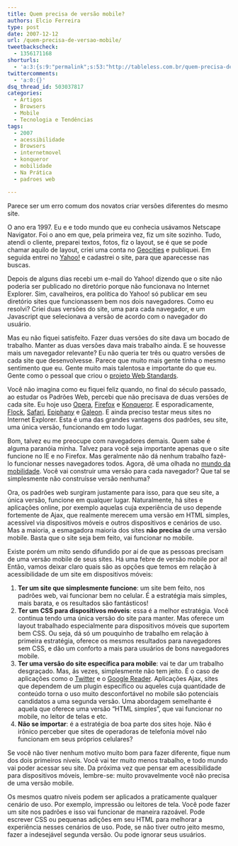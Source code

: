 ```yaml
---
title: Quem precisa de versão mobile?
authors: Elcio Ferreira
type: post
date: 2007-12-12
url: /quem-precisa-de-versao-mobile/
tweetbackscheck:
  - 1356171168
shorturls:
  - 'a:3:{s:9:"permalink";s:53:"http://tableless.com.br/quem-precisa-de-versao-mobile";s:7:"tinyurl";s:26:"http://tinyurl.com/3ckmjlc";s:4:"isgd";s:19:"http://is.gd/UzbjYf";}'
twittercomments:
  - 'a:0:{}'
dsq_thread_id: 503037817
categories:
  - Artigos
  - Browsers
  - Mobile
  - Tecnologia e Tendências
tags:
  - 2007
  - acessibilidade
  - Browsers
  - internetmovel
  - konqueror
  - mobilidade
  - Na Prática
  - padroes web

---
```

Parece ser um erro comum dos novatos criar versões diferentes do mesmo site.

O ano era 1997. Eu e e todo mundo que eu conhecia usávamos Netscape Navigator. Foi o ano em que, pela primeira vez, fiz um site sozinho. Tudo, atendi o cliente, preparei textos, fotos, fiz o layout, se é que se pode chamar aquilo de layout, criei uma conta no [Geocities][1] e publiquei. Em seguida entrei no [Yahoo!][2] e cadastrei o site, para que aparecesse nas buscas.

Depois de alguns dias recebi um e-mail do Yahoo! dizendo que o site não poderia ser publicado no diretório porque não funcionava no Internet Explorer. <!--more--> Sim, cavalheiros, era política do Yahoo! só publicar em seu diretório sites que funcionassem bem nos dois navegadores. Como eu resolvi? Criei duas versões do site, uma para cada navegador, e um Javascript que selecionava a versão de acordo com o navegador do usuário.

Mas eu não fiquei satisfeito. Fazer duas versões do site dava um bocado de trabalho. Manter as duas versões dava mais trabalho ainda. E se houvesse mais um navegador relevante? Eu não queria ter três ou quatro versões de cada site que desenvolvesse. Parece que muito mais gente tinha o mesmo sentimento que eu. Gente muito mais talentosa e importante do que eu. Gente como o pessoal que criou o [projeto Web Standards][3].

Você não imagina como eu fiquei feliz quando, no final do século passado, ao estudar os Padrões Web, percebi que não precisava de duas versões de cada site. Eu hoje uso [Opera][4], [Firefox][5] e [Konqueror][6]. E esporadicamente, [Flock][7], [Safari][8], [Epiphany][9] e [Galeon][10]. E ainda preciso testar meus sites no Internet Explorer. Esta é uma das grandes vantagens dos padrões, seu site, uma única versão, funcionando em todo lugar.

Bom, talvez eu me preocupe com navegadores demais. Quem sabe é alguma paranóia minha. Talvez para você seja importante apenas que o site funcione no IE e no Firefox. Mas geralmente não dá nenhum trabalho fazê-lo funcionar nesses navegadores todos. Agora, dê uma olhada no [mundo da mobilidade][11]. Você vai construir uma versão para cada navegador? Que tal se simplesmente não construísse versão nenhuma?

Ora, os padrões web surgiram justamente para isso, para que seu site, a única versão, funcione em qualquer lugar. Naturalmente, há sites e aplicações online, por exemplo aquelas cuja experiência de uso depende fortemente de Ajax, que realmente merecem uma versão em HTML simples, acessível via dispositivos móveis e outros dispositivos e cenários de uso. Mas a maioria, a esmagadora maioria dos sites **não precisa** de uma versão mobile. Basta que o site seja bem feito, vai funcionar no mobile.

Existe porém um mito sendo difundido por aí de que as pessoas precisam de uma versão mobile de seus sites. Há uma febre de versão mobile por aí! Então, vamos deixar claro quais são as opções que temos em relação à acessibilidade de um site em dispositivos móveis:

  1. **Ter um site que simplesmente funcione**: um site bem feito, nos padrões web, vai funcionar bem no celular. É a estratégia mais simples, mais barata, e os resultados são fantásticos!
  2. **Ter um CSS para dispositivos móveis**: essa é a melhor estratégia. Você continua tendo uma única versão do site para manter. Mas oferece um layout trabalhado especialmente para dispositivos móveis que suportem bem CSS. Ou seja, dá só um pouquinho de trabalho em relação à primeira estratégia, oferece os mesmos resultados para navegadores sem CSS, e dão um conforto a mais para usuários de bons navegadores mobile.
  3. **Ter uma versão do site específica para mobile**: vai te dar um trabalho desgraçado. Mas, ás vezes, simplesmente não tem jeito. É o caso de aplicações como o [Twitter][12] e o [Google Reader][13]. Aplicações Ajax, sites que dependem de um plugin específico ou aqueles cuja quantidade de conteúdo torna o uso muito desconfortável no mobile são potenciais candidatos a uma segunda versão. Uma abordagem semelhante é aquela que oferece uma versão &#8220;HTML simples&#8221;, que vai funcionar no mobile, no leitor de telas e etc.
  4. **Não se importar**: é a estratégia de boa parte dos sites hoje. Não é irônico perceber que sites de operadoras de telefonia móvel não funcionam em seus próprios celulares?

Se você não tiver nenhum motivo muito bom para fazer diferente, fique num dos dois primeiros níveis. Você vai ter muito menos trabalho, e todo mundo vai poder acessar seu site. Da próxima vez que pensar em acessibilidade para dispositivos móveis, lembre-se: muito provavelmente você não precisa de uma versão mobile.

Os mesmos quatro níveis podem ser aplicados a praticamente qualquer cenário de uso. Por exemplo, impressão ou leitores de tela. Você pode fazer um site nos padrões e isso vai funcionar de maneira razoável. Pode escrever CSS ou pequenas adições em seu HTML para melhorar a experiência nesses cenários de uso. Pode, se não tiver outro jeito mesmo, fazer a indesejável segunda versão. Ou pode ignorar seus usuários.

 [1]: http://geocities.yahoo.com/
 [2]: http://www.yahoo.com
 [3]: http://www.webstandards.org/
 [4]: http://www.opera.com
 [5]: http://www.mozilla.com/firefox/
 [6]: http://www.konqueror.org/
 [7]: http://www.flock.com/
 [8]: http://www.apple.com/safari/
 [9]: http://www.gnome.org/projects/epiphany/
 [10]: http://galeon.sourceforge.net/
 [11]: http://en.wikipedia.org/wiki/Microbrowser#Default_browsers_used_by_major_mobile_phone_and_PDA_vendors
 [12]: http://twitter.com/
 [13]: http://www.google.com/reader/